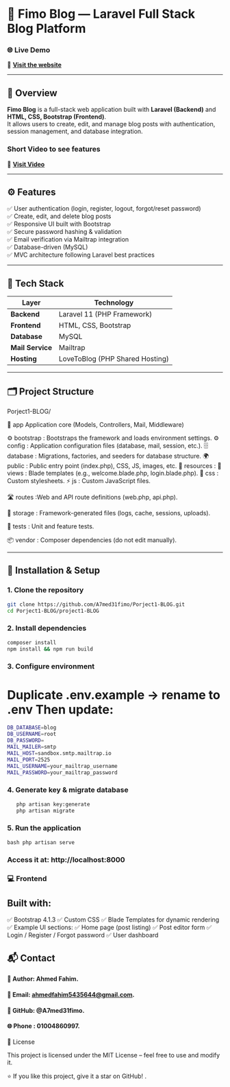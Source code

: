 # 📰 Fimo Blog — Laravel Full Stack Blog Platform

### 🌐 Live Demo  
🔗 **[Visit the website](https://fimo-projects.lovestoblog.com/)**

---

## 📖 Overview

**Fimo Blog** is a full-stack web application built with **Laravel (Backend)** and **HTML, CSS, Bootstrap (Frontend)**.  
It allows users to create, edit, and manage blog posts with authentication, session management, and database integration.

### Short Video to see features
🔗 **[Visit Video](https://www.youtube.com/watch?v=z51PlsubQ_M)**

---

## ⚙️ Features

✅ User authentication (login, register, logout, forgot/reset password)  
✅ Create, edit, and delete blog posts  
✅ Responsive UI built with Bootstrap  
✅ Secure password hashing & validation  
✅ Email verification via Mailtrap integration  
✅ Database-driven (MySQL)  
✅ MVC architecture following Laravel best practices  

---

## 🧩 Tech Stack

| Layer | Technology |
|-------|-------------|
| **Backend** | Laravel 11 (PHP Framework) |
| **Frontend** | HTML, CSS, Bootstrap |
| **Database** | MySQL |
| **Mail Service** | Mailtrap |
| **Hosting** | LoveToBlog (PHP Shared Hosting) |

---

## 🗂️ Project Structure
Porject1-BLOG/

📁 app Application core (Models, Controllers, Mail, Middleware)

 ⚙️ bootstrap : Bootstraps the framework and loads environment settings.
 ⚙️ config    : Application configuration files (database, mail, session, etc.).
 🗄️ database  : Migrations, factories, and seeders for database structure.
 🌍 public    : Public entry point (index.php), CSS, JS, images, etc.
 💅 resources :
       📄 views : Blade templates (e.g., welcome.blade.php, login.blade.php).
       🎨 css   : Custom stylesheets.
       ⚡ js    : Custom JavaScript files.

 🛣️ routes   :Web and API route definitions (web.php, api.php).

 🧱 storage  : Framework-generated files (logs, cache, sessions, uploads).

 🧰 tests    : Unit and feature tests.

 📦 vendor   : Composer dependencies (do not edit manually).

 
---

## 🚀 Installation & Setup

### 1. Clone the repository
```bash
git clone https://github.com/A7med31fimo/Porject1-BLOG.git
cd Porject1-BLOG/project1-BLOG
```
### 2. Install dependencies
```bash
composer install
npm install && npm run build
```
### 3. Configure environment
# Duplicate .env.example → rename to .env Then update:
```bash
DB_DATABASE=blog
DB_USERNAME=root
DB_PASSWORD=
MAIL_MAILER=smtp
MAIL_HOST=sandbox.smtp.mailtrap.io
MAIL_PORT=2525
MAIL_USERNAME=your_mailtrap_username
MAIL_PASSWORD=your_mailtrap_password
```
### 4. Generate key & migrate database
```bash
   php artisan key:generate
   php artisan migrate
```
### 5. Run the application
```bash php artisan serve```

### Access it at: http://localhost:8000

### 💻 Frontend

## Built with:
✅ Bootstrap 4.1.3
✅ Custom CSS
✅ Blade Templates for dynamic rendering
✅ Example UI sections:
✅ Home page (post listing)
✅ Post editor form
✅ Login / Register / Forgot password
✅ User dashboard

## 📬 Contact

#### 👤 Author: Ahmed Fahim.
#### 📧 Email: ahmedfahim5435644@gmail.com.
#### 🐙 GitHub: @A7med31fimo.
#### 🌐 Phone : 01004860997.

🏁 License

This project is licensed under the MIT License – feel free to use and modify it.

⭐ If you like this project, give it a star on GitHub! .
